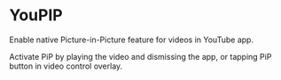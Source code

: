 # YouPIP

Enable native Picture-in-Picture feature for videos in YouTube app.

Activate PiP by playing the video and dismissing the app, or tapping PiP button in video control overlay.

